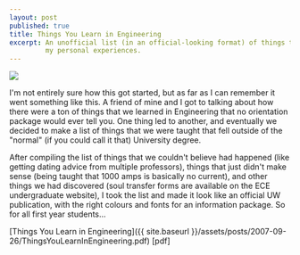 ```yaml
---
layout: post
published: true
title: Things You Learn in Engineering
excerpt: An unofficial list (in an official-looking format) of things that you'll learn in UW Engineering, from
         my personal experiences.
---
```


<div class="post-img-left top-p hidden-xs"><a href="{{ site.baseurl }}/assets/posts/2007-09-26/ThingsYouLearnInEngineering.pdf">
    <img src="{{ site.baseurl }}/assets/posts/2007-09-26/tylie.jpg"/>
</a></div>

I'm not entirely sure how this got started, but as far as I can remember it went something like this. A friend of mine
and I got to talking about how there were a ton of things that we learned in Engineering that no orientation package
would ever tell you. One thing led to another, and eventually we decided to make a list of things that we were taught
that fell outside of the "normal" (if you could call it that) University degree.

After compiling the list of things that we couldn't believe had happened (like getting dating advice from multiple
professors), things that just didn't make sense (being taught that 1000 amps is basically no current), and other things
we had discovered (soul transfer forms are available on the ECE undergraduate website), I took the list and made it look
like an official UW publication, with the right colours and fonts for an information package. So for all first year
students...

[Things You Learn in Engineering]({{ site.baseurl }}/assets/posts/2007-09-26/ThingsYouLearnInEngineering.pdf) [pdf]

